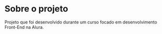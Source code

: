 # Sobre o projeto

Projeto que foi desenvolvido durante um curso focado em desenvolvimento Front-End na Alura. 
